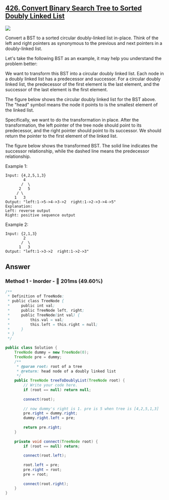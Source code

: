 ## [426. Convert Binary Search Tree to Sorted Doubly Linked List](https://www.cnblogs.com/grandyang/p/9615871.html)

![](https://github.com/weltond/DataStructure/blob/master/medium.PNG)

Convert a BST to a sorted circular doubly-linked list in-place. Think of the left and right pointers as synonymous to the previous and next pointers in a doubly-linked list.

Let's take the following BST as an example, it may help you understand the problem better:



We want to transform this BST into a circular doubly linked list. Each node in a doubly linked list has a predecessor and successor. For a circular doubly linked list, the predecessor of the first element is the last element, and the successor of the last element is the first element.

The figure below shows the circular doubly linked list for the BST above. The "head" symbol means the node it points to is the smallest element of the linked list.



Specifically, we want to do the transformation in place. After the transformation, the left pointer of the tree node should point to its predecessor, and the right pointer should point to its successor. We should return the pointer to the first element of the linked list.

The figure below shows the transformed BST. The solid line indicates the successor relationship, while the dashed line means the predecessor relationship.




Example 1:

```
Input: {4,2,5,1,3}
        4
       /  \
      2   5
     / \
    1   3
Output: "left:1->5->4->3->2  right:1->2->3->4->5"
Explanation:
Left: reverse output
Right: positive sequence output
```

Example 2:

```
Input: {2,1,3}
        2
       /  \
      1   3
Output: "left:1->3->2  right:1->2->3"
```

## Answer
### Method 1 - Inorder - :rabbit: 201ms (49.60%)

```java
/**
 * Definition of TreeNode:
 * public class TreeNode {
 *     public int val;
 *     public TreeNode left, right;
 *     public TreeNode(int val) {
 *         this.val = val;
 *         this.left = this.right = null;
 *     }
 * }
 */

public class Solution {
    TreeNode dummy = new TreeNode(0);
    TreeNode pre = dummy;
    /**
     * @param root: root of a tree
     * @return: head node of a doubly linked list
     */
    public TreeNode treeToDoublyList(TreeNode root) {
        // Write your code here.
        if (root == null) return null;
        
        connect(root);
        
        // now dummy's right is 1. pre is 5 when tree is [4,2,5,1,3]
        pre.right = dummy.right;
        dummy.right.left = pre;
        
        return pre.right;
    }
    
    private void connect(TreeNode root) {
        if (root == null) return;
        
        connect(root.left);
        
        root.left = pre;
        pre.right = root;
        pre = root;
        
        connect(root.right);
    }
}
```
